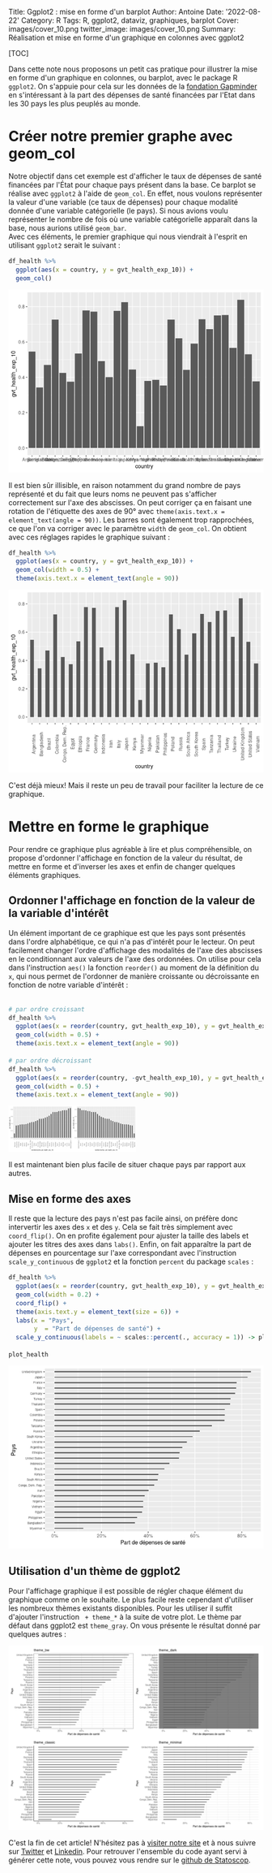 Title: Ggplot2 : mise en forme d'un barplot
Author: Antoine
Date: '2022-08-22'
Category: R
Tags: R, ggplot2, dataviz, graphiques, barplot
Cover: images/cover_10.png
twitter_image: images/cover_10.png
Summary: Réalisation et mise en forme d'un graphique en colonnes avec ggplot2

[TOC]  

Dans cette note nous proposons un petit cas pratique pour illustrer la mise en forme d'un graphique en colonnes, ou barplot, avec le package R `ggplot2`. On s'appuie pour cela sur les données de la [fondation Gapminder](https://www.gapminder.org/) en s'intéressant à la part des dépenses de santé financées par l'Etat dans les 30 pays les plus peuplés au monde.  

# Créer notre premier graphe avec geom_col    

Notre objectif dans cet exemple est d'afficher le taux de dépenses de santé financées par l'État pour chaque pays présent dans la base. Ce barplot se réalise avec `ggplot2` à l'aide de `geom_col`. En effet, nous voulons représenter la valeur d'une variable (ce taux de dépenses) pour chaque modalité donnée d'une variable catégorielle (le pays). Si nous avions voulu représenter le nombre de fois où une variable catégorielle apparaît dans la base, nous aurions utilisé `geom_bar`.  
Avec ces éléments, le premier graphique qui nous viendrait à l'esprit en utilisant `ggplot2` serait le suivant :  


```r
df_health %>% 
  ggplot(aes(x = country, y = gvt_health_exp_10)) + 
  geom_col()
```

![Pelican](../images/geom_col_files/figure-html/unnamed-chunk-1-1.png)  

Il est bien sûr illisible, en raison notamment du grand nombre de pays représenté et du fait que leurs noms ne peuvent pas s'afficher correctement sur l'axe des abscisses. On peut corriger ça en faisant une rotation de l'étiquette des axes de 90° avec `theme(axis.text.x = element_text(angle = 90))`. Les barres sont également trop rapprochées, ce que l'on va corriger avec le paramètre `width` de `geom_col`. On obtient avec ces réglages rapides le graphique suivant :  


```r
df_health %>% 
  ggplot(aes(x = country, y = gvt_health_exp_10)) + 
  geom_col(width = 0.5) + 
  theme(axis.text.x = element_text(angle = 90))
```

![Pelican](../images/geom_col_files/figure-html/unnamed-chunk-2-1.png)  

C'est déjà mieux! Mais il reste un peu de travail pour faciliter la lecture de ce graphique.  

# Mettre en forme le graphique  

Pour rendre ce graphique plus agréable à lire et plus compréhensible, on propose d'ordonner l'affichage en fonction de la valeur du résultat, de mettre en forme et d'inverser les axes et enfin de changer quelques éléments graphiques. 

## Ordonner l'affichage en fonction de la valeur de la variable d'intérêt   

Un élément important de ce graphique est que les pays sont présentés dans l'ordre alphabétique, ce qui n'a pas d'intérêt pour le lecteur. On peut facilement changer l'ordre d'affichage des modalités de l'axe des abscisses en le conditionnant aux valeurs de l'axe des ordonnées. On utilise pour cela dans l'instruction `aes()` la fonction `reorder()` au moment de la définition du `x`, qui nous permet de l'ordonner de manière croissante ou décroissante en fonction de notre variable d'intérêt :  


```r

# par ordre croissant 
df_health %>% 
  ggplot(aes(x = reorder(country, gvt_health_exp_10), y = gvt_health_exp_10)) + 
  geom_col(width = 0.5) + 
  theme(axis.text.x = element_text(angle = 90))  

# par ordre décroissant
df_health %>% 
  ggplot(aes(x = reorder(country, -gvt_health_exp_10), y = gvt_health_exp_10)) + 
  geom_col(width = 0.5) + 
  theme(axis.text.x = element_text(angle = 90))
```

<img src="../images/geom_col_files/figure-html/unnamed-chunk-3-1.png" width="25%" /><img src="../images/geom_col_files/figure-html/unnamed-chunk-3-2.png" width="25%" />

Il est maintenant bien  plus facile de situer chaque pays par rapport aux autres.  

## Mise en forme des axes  

Il reste que la lecture des pays n'est pas facile ainsi, on préfère donc intervertir les axes des `x` et des `y`. Cela se fait très simplement avec `coord_flip()`. On en profite également pour ajuster la taille des labels et ajouter les titres des axes dans `labs()`. Enfin, on fait apparaître la part de dépenses en pourcentage sur l'axe correspondant avec l'instruction `scale_y_continuous` de `ggplot2` et la fonction `percent` du package `scales` : 


```r
df_health %>% 
  ggplot(aes(x = reorder(country, gvt_health_exp_10), y = gvt_health_exp_10)) + 
  geom_col(width = 0.2) + 
  coord_flip() + 
  theme(axis.text.y = element_text(size = 6)) + 
  labs(x = "Pays",
       y  = "Part de dépenses de santé") + 
  scale_y_continuous(labels = ~ scales::percent(., accuracy = 1)) -> plot_health

plot_health
```

![Pelican](../images/geom_col_files/figure-html/unnamed-chunk-4-1.png)  

## Utilisation d'un thème de ggplot2  

Pour l'affichage graphique il est possible de régler chaque élément du graphique comme on le souhaite. Le plus facile reste cependant d'utiliser les nombreux thèmes existants disponibles. Pour les utiliser il suffit d'ajouter l'instruction ` + theme_*` à la suite de votre plot. Le thème par défaut dans ggplot2 est `theme_gray`. On vous présente le résultat donné par quelques autres :  


<img src="../images/geom_col_files/figure-html/unnamed-final-chunk.png"/>

C'est la fin de cet article! N'hésitez pas à [visiter notre site](https://www.statoscop.fr) et à nous suivre sur [Twitter](https://twitter.com/stato_scop) et [Linkedin](https://www.linkedin.com/company/statoscop). Pour retrouver l'ensemble du code ayant servi à générer cette note, vous pouvez vous rendre sur le [github de Statoscop](https://github.com/Statoscop/notebooks-blog).  
